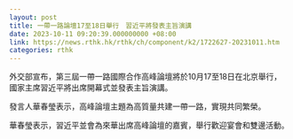 ```yaml
---
layout: post
title: 一帶一路論壇17至18日舉行　習近平將發表主旨演講
date: 2023-10-11 09:20:39.000000000 +08:00
link: https://news.rthk.hk/rthk/ch/component/k2/1722627-20231011.htm
categories: rthk
---
```


外交部宣布，第三屆一帶一路國際合作高峰論壇將於10月17至18日在北京舉行，國家主席習近平將出席開幕式並發表主旨演講。

發言人華春瑩表示，高峰論壇主題為高質量共建一帶一路，實現共同繁榮。

華春瑩表示，習近平並會為來華出席高峰論壇的嘉賓，舉行歡迎宴會和雙邊活動。
